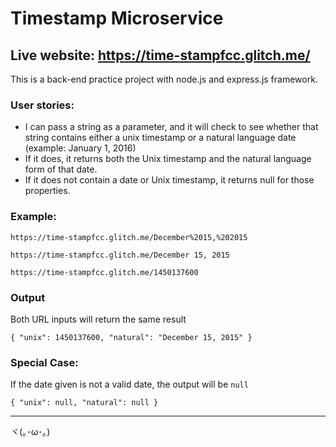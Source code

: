 Timestamp Microservice
=========================

## Live website: https://time-stampfcc.glitch.me/

This is a back-end practice project with node.js and express.js framework.

### User stories:
- I can pass a string as a parameter, and it will check to see whether that string contains either a unix timestamp or a natural language date (example: January 1, 2016)
- If it does, it returns both the Unix timestamp and the natural language form of that date.
- If it does not contain a date or Unix timestamp, it returns null for those properties.

### Example:

```
https://time-stampfcc.glitch.me/December%2015,%202015

https://time-stampfcc.glitch.me/December 15, 2015

https://time-stampfcc.glitch.me/1450137600
```

### Output

Both URL inputs will return the same result
```
{ "unix": 1450137600, "natural": "December 15, 2015" }
```

### Special Case:
If the date given is not a valid date, the output will be `null` 
```
{ "unix": null, "natural": null }
```
-------------------
ヾ(｡･ω･｡)